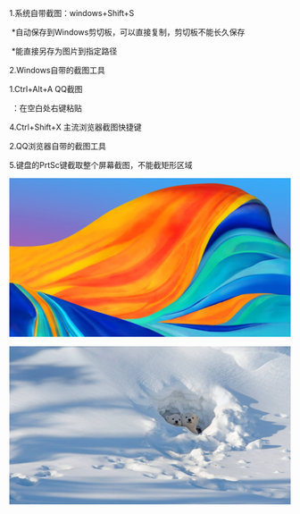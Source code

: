 1.系统自带截图：windows+Shift+S

​      *自动保存到Windows剪切板，可以直接复制，剪切板不能长久保存

​      *能直接另存为图片到指定路径

2.Windows自带的截图工具

1.Ctrl+Alt+A  QQ截图

​     ：在空白处右键粘贴

4.Ctrl+Shift+X  主流浏览器截图快捷键

2.QQ浏览器自带的截图工具

5.键盘的PrtSc键截取整个屏幕截图，不能截矩形区域



![29680635e1bf210343272c349ac844f1](https://raw.githubusercontent.com/haigongjingying/typora/master/image/20200520193541.jpg)

![](img/CubsEmerge_ZH-CN1697031244_1920x1080.jpg)